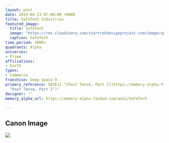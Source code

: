 ```yaml
---
layout: post
date: 2019-04-23 07:00:00 +0000
title: SafeTech Industries
featured_image:
  title: SafeTech
  image: "https://res.cloudinary.com/startrekdesignproject-com/image/upload/v1556059616/SafeTech.png"
  caption: SafeTech
time_period: 2000s
quadrants: Alpha
universes:
- Prime
affiliations:
- Earth
types:
- Commerce
franchise: Deep Space 9
primary_reference: S03E11 "[Past Tense, Part I](https://memory-alpha.fandom.com/wiki/Past_Tense,_Part_I
  "Past Tense, Part I")"
designer: ''
memory_alpha_url: https://memory-alpha.fandom.com/wiki/SafeTech

---
```

## Canon Image

![](https://res.cloudinary.com/startrekdesignproject-com/image/upload/v1556059616/SafeTech1.jpg)